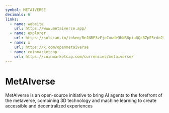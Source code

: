 ```yaml
---
symbol: METAIVERSE
decimals: 6
links:
  - name: website
    url: https://www.metaiverse.app/
  - name: explorer
    url: https://solscan.io/token/BeJNBP3zFjeCuwde3bNS8piuQQc8ZpE5rdo2tWuJgmvf
  - name: x
    url: https://x.com/openmetaiverse
  - name: coinmarketcap
    url: https://coinmarketcap.com/currencies/metaiverse/
---
```


# MetAIverse

MetAIverse is an open-source initiative to bring AI agents to the forefront of the metaverse, combining 3D technology and machine learning to create accessible and decentralized experiences
